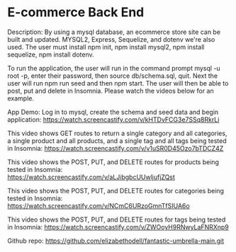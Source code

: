 # E-commerce Back End

Description:
By using a mysql database, an ecommerce store site can be built and updated. MYSQL2, Express, Sequelize, and dotenv we're also used. The user must install npm init, npm install mysql2, npm install sequelize, npm install dotenv.

To run the application, the user will run in the command prompt mysql -u root -p, enter their password, then source db/schema.sql, quit. Next the user will run npm run seed and then npm start. The user will then be able to post, put and delete in Insomnia. Please watch the videos below for an example.

App Demo:
Log in to mysql, create the schema and seed data and begin application: https://watch.screencastify.com/v/kHTDvFCG3e7SSq8RkrLi

This video shows GET routes to return a single category and all categories, a single product and all products, and a single tag and all tags being tested in Insomnia: https://watch.screencastify.com/v/v1uSR0D45Ozo7bTDCZ4Z

This video shows the POST, PUT, and DELETE routes for products being tested in Insomnia: https://watch.screencastify.com/v/aLJibgbcUUwljufjZQst

This video shows the POST, PUT, and DELETE routes for categories being tested in Insomnia: https://watch.screencastify.com/v/NCmC6URzoGmnTfSIUA6o

This video shows the POST, PUT, and DELETE routes for tags being tested in Insomnia: https://watch.screencastify.com/v/ZWOoyH9RNwyLaFNRXnp9

Github repo: https://github.com/elizabethodell/fantastic-umbrella-main.git